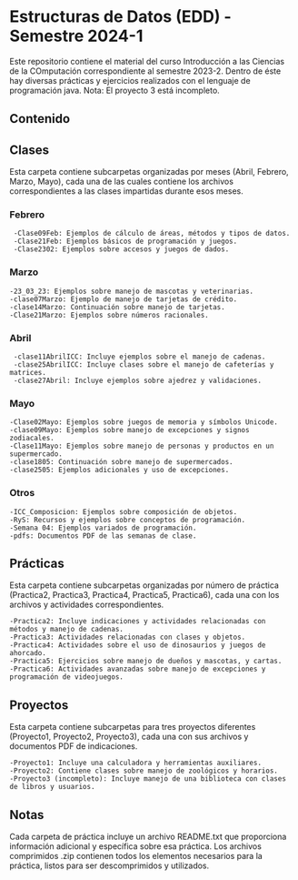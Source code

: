 # Estructuras de Datos (EDD) - Semestre 2024-1

Este repositorio contiene el material del curso Introducción a las Ciencias de la COmputación correspondiente al semestre 2023-2. 
Dentro de éste hay diversas prácticas y ejercicios realizados con el lenguaje de programación java.
Nota: El proyecto 3 está incompleto. 

## Contenido

## Clases
Esta carpeta contiene subcarpetas organizadas por meses (Abril, Febrero, Marzo, Mayo), cada una de las cuales contiene los archivos correspondientes a las clases impartidas durante esos meses.

### Febrero
     -Clase09Feb: Ejemplos de cálculo de áreas, métodos y tipos de datos.
     -Clase21Feb: Ejemplos básicos de programación y juegos.
     -Clase2302: Ejemplos sobre accesos y juegos de dados.

### Marzo
    -23_03_23: Ejemplos sobre manejo de mascotas y veterinarias.
    -clase07Marzo: Ejemplo de manejo de tarjetas de crédito.
    -clase14Marzo: Continuación sobre manejo de tarjetas.
    -Clase21Marzo: Ejemplos sobre números racionales.

### Abril
     -clase11AbrilICC: Incluye ejemplos sobre el manejo de cadenas.
     -clase25AbrilICC: Incluye clases sobre el manejo de cafeterías y matrices.
     -clase27Abril: Incluye ejemplos sobre ajedrez y validaciones.
     
### Mayo
    -Clase02Mayo: Ejemplos sobre juegos de memoria y símbolos Unicode.
    -clase09Mayo: Ejemplos sobre manejo de excepciones y signos zodiacales.
    -Clase11Mayo: Ejemplos sobre manejo de personas y productos en un supermercado.
    -clase1805: Continuación sobre manejo de supermercados.
    -clase2505: Ejemplos adicionales y uso de excepciones.

### Otros
    -ICC_Composicion: Ejemplos sobre composición de objetos.
    -RyS: Recursos y ejemplos sobre conceptos de programación.
    -Semana 04: Ejemplos variados de programación.
    -pdfs: Documentos PDF de las semanas de clase.

## Prácticas
Esta carpeta contiene subcarpetas organizadas por número de práctica (Practica2, Practica3, Practica4, Practica5, Practica6), cada una con los archivos y actividades correspondientes.

    -Practica2: Incluye indicaciones y actividades relacionadas con métodos y manejo de cadenas.
    -Practica3: Actividades relacionadas con clases y objetos.
    -Practica4: Actividades sobre el uso de dinosaurios y juegos de ahorcado.
    -Practica5: Ejercicios sobre manejo de dueños y mascotas, y cartas.
    -Practica6: Actividades avanzadas sobre manejo de excepciones y programación de videojuegos.

## Proyectos
Esta carpeta contiene subcarpetas para tres proyectos diferentes (Proyecto1, Proyecto2, Proyecto3), cada una con sus archivos y documentos PDF de indicaciones.

    -Proyecto1: Incluye una calculadora y herramientas auxiliares.
    -Proyecto2: Contiene clases sobre manejo de zoológicos y horarios.
    -Proyecto3 (incompleto): Incluye manejo de una biblioteca con clases de libros y usuarios.

## Notas
Cada carpeta de práctica incluye un archivo README.txt que proporciona información adicional y específica sobre esa práctica.
Los archivos comprimidos .zip contienen todos los elementos necesarios para la práctica, listos para ser descomprimidos y utilizados.
